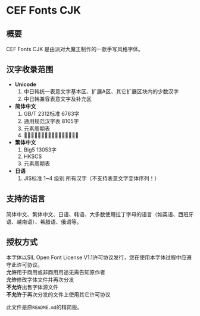 # CEF Fonts CJK  
## 概要  
CEF Fonts CJK 是由派对大魔王制作的一款手写风格字体。  
  
## 汉字收录范围  
- **Unicode**
  1. 中日韩统一表意文字基本区、扩展A区、其它扩展区块内的少数汉字  
  2. 中日韩兼容表意文字及补充区  
- **简体中文**  
  1. GB/T 2312标准 6763字  
  2. 通用规范汉字表 8105字  
  3. 元素周期表  
  4. 𪠽、𬌗等其它针对特殊领域的少数字  
- **繁体中文**  
  1. Big5 13053字  
  2. HKSCS  
  3. 元素周期表  
- **日语**  
  1. JIS标准 1~4 级别 所有汉字（不支持表意文字变体序列！）
  
## 支持的语言  
简体中文、繁体中文、日语、韩语、大多数使用拉丁字母的语言（如英语、西班牙语、越南语）、希腊语、俄语等。  
  
## 授权方式  
本字体以SIL Open Font License V1.1许可协议发行，您在使用本字体过程中应遵守此许可协议。  
**允许**用于商用或非商用用途无需告知原作者  
**允许**修改字体文件并再次分发  
**不允许**出售字体源文件  
**不允许**于再次分发的文件上使用其它许可协议  

此文件是原`README.md`的精简版。
